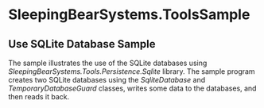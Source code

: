 # SleepingBearSystems.ToolsSample

## Use SQLite Database Sample

The sample illustrates the use of the SQLite databases using *SleepingBearSystems.Tools.Persistence.Sqlite*
library.  The sample program creates two SQLite databases using the *SqliteDatabase* and 
*TemporaryDatabaseGuard* classes, writes some data to the databases, and then reads it back.
